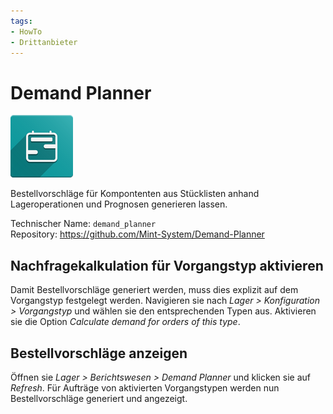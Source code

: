 ```yaml
---
tags:
- HowTo
- Drittanbieter
---
```

# Demand Planner
![](assets/odoo_icon_demand_planner.png)

Bestellvorschläge für Kompontenten aus Stücklisten anhand Lageroperationen und Prognosen generieren lassen.

Technischer Name: `demand_planner`\
Repository: <https://github.com/Mint-System/Demand-Planner>

## Nachfragekalkulation für Vorgangstyp aktivieren

Damit Bestellvorschläge generiert werden, muss dies explizit auf dem Vorgangstyp festgelegt werden. Navigieren sie nach *Lager > Konfiguration > Vorgangstyp* und wählen sie den entsprechenden Typen aus. Aktivieren sie die Option *Calculate demand for orders of this type*.

## Bestellvorschläge anzeigen

Öffnen sie *Lager > Berichtswesen > Demand Planner* und klicken sie auf *Refresh*. Für Aufträge von aktivierten Vorgangstypen werden nun Bestellvorschläge generiert und angezeigt.